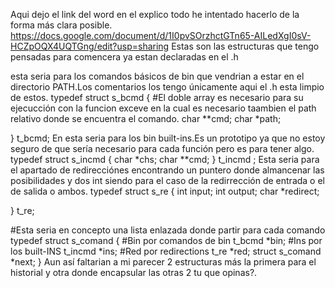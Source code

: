 Aqui dejo el link del word en el explico todo he intentado hacerlo de la forma más clara posible.
https://docs.google.com/document/d/1I0pvSOrzhctGTn65-AILedXgI0sV-HCZpOQX4UQTGng/edit?usp=sharing
Estas son las estructuras que tengo pensadas para comencera ya estan declaradas en el .h

esta seria para los comandos básicos de bin que vendrian a estar en el directorio PATH.Los comentarios los tengo únicamente aqui el .h esta limpio de estos. 
typedef struct s_bcmd
{
  #El doble array es necesario para su ejecucción con la funcion exceve en la cual es necesario taambien el path relativo donde se encuentra el comando.
    char **cmd;
    char *path;

}   t_bcmd;
En esta seria para los bin built-ins.Es un prototipo ya que no estoy seguro de que sería necesario para cada función  pero es para tener algo.
typedef struct s_incmd
{
    char *chs;
    char **cmd;
} t_incmd ;
Esta seria para el apartado de redirecciónes  encontrando un puntero donde almancenar las posibilidades y dos int siendo para el caso de la redirrección de entrada o el de salida o ambos.
typedef struct s_re
{
    int input;
    int output;
    char *redirect;

} t_re;

#Esta seria en concepto una lista enlazada donde partir para cada comando
typedef struct s_comand
{
#Bin por comandos de bin
    t_bcmd *bin;
#Ins por los built-INS
    t_incmd *ins;
#Red por redirections
    t_re    *red;
    struct s_comand *next;
} 
Aun así faltarian  a mi parecer 2 estructuras más la primera para el historial  y otra donde encapsular las otras 2 tu que opinas?.
